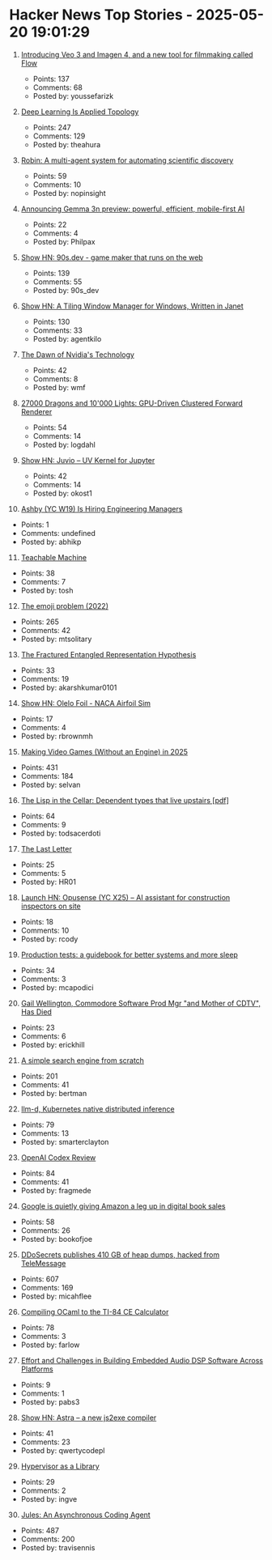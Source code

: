 # Hacker News Top Stories - 2025-05-20 19:01:29

1. [Introducing Veo 3 and Imagen 4, and a new tool for filmmaking called Flow](https://blog.google/technology/ai/generative-media-models-io-2025/)
   - Points: 137
   - Comments: 68
   - Posted by: youssefarizk

2. [Deep Learning Is Applied Topology](https://theahura.substack.com/p/deep-learning-is-applied-topology)
   - Points: 247
   - Comments: 129
   - Posted by: theahura

3. [Robin: A multi-agent system for automating scientific discovery](https://arxiv.org/abs/2505.13400)
   - Points: 59
   - Comments: 10
   - Posted by: nopinsight

4. [Announcing Gemma 3n preview: powerful, efficient, mobile-first AI](https://developers.googleblog.com/en/introducing-gemma-3n/)
   - Points: 22
   - Comments: 4
   - Posted by: Philpax

5. [Show HN: 90s.dev - game maker that runs on the web](https://90s.dev/blog/finally-releasing-90s-dev.html)
   - Points: 139
   - Comments: 55
   - Posted by: 90s_dev

6. [Show HN: A Tiling Window Manager for Windows, Written in Janet](https://agent-kilo.github.io/jwno/)
   - Points: 130
   - Comments: 33
   - Posted by: agentkilo

7. [The Dawn of Nvidia's Technology](https://blog.dshr.org/2025/05/the-dawn-of-nvidias-technology.html)
   - Points: 42
   - Comments: 8
   - Posted by: wmf

8. [27000 Dragons and 10'000 Lights: GPU-Driven Clustered Forward Renderer](https://logdahl.net/p/gpu-driven)
   - Points: 54
   - Comments: 14
   - Posted by: logdahl

9. [Show HN: Juvio – UV Kernel for Jupyter](https://github.com/OKUA1/juvio)
   - Points: 42
   - Comments: 14
   - Posted by: okost1

10. [Ashby (YC W19) Is Hiring Engineering Managers](https://www.ashbyhq.com/careers?utm_source=hn&ashby_jid=933570bc-a3d6-4fcc-991d-dc399c53a58a)
   - Points: 1
   - Comments: undefined
   - Posted by: abhikp

11. [Teachable Machine](https://teachablemachine.withgoogle.com/)
   - Points: 38
   - Comments: 7
   - Posted by: tosh

12. [The emoji problem (2022)](https://artofproblemsolving.com/community/c2532359h2760821_the_emoji_problem__part_i?srsltid=AfmBOor9TbMq_A7hGHSJGfoWaa2HNzducSYZu35d_LFlCSNLXpvt-pdS)
   - Points: 265
   - Comments: 42
   - Posted by: mtsolitary

13. [The Fractured Entangled Representation Hypothesis](https://github.com/akarshkumar0101/fer)
   - Points: 33
   - Comments: 19
   - Posted by: akarshkumar0101

14. [Show HN:  Olelo Foil - NACA Airfoil Sim](https://foil.olelohonua.com/)
   - Points: 17
   - Comments: 4
   - Posted by: rbrownmh

15. [Making Video Games (Without an Engine) in 2025](https://noelberry.ca/posts/making_games_in_2025/)
   - Points: 431
   - Comments: 184
   - Posted by: selvan

16. [The Lisp in the Cellar: Dependent types that live upstairs [pdf]](https://zenodo.org/records/15424968)
   - Points: 64
   - Comments: 9
   - Posted by: todsacerdoti

17. [The Last Letter](https://aeon.co/essays/how-the-last-letters-of-the-condemned-can-teach-us-how-to-live)
   - Points: 25
   - Comments: 5
   - Posted by: HR01

18. [Launch HN: Opusense (YC X25) – AI assistant for construction inspectors on site](undefined)
   - Points: 18
   - Comments: 10
   - Posted by: rcody

19. [Production tests: a guidebook for better systems and more sleep](https://martincapodici.com/2025/05/13/production-tests-a-guidebook-for-better-systems-and-more-sleep/)
   - Points: 34
   - Comments: 3
   - Posted by: mcapodici

20. [Gail Wellington, Commodore Software Prod Mgr "and Mother of CDTV", Has Died](https://www.legacy.com/us/obituaries/name/gail-wellington-obituary?id=58418580)
   - Points: 23
   - Comments: 6
   - Posted by: erickhill

21. [A simple search engine from scratch](https://bernsteinbear.com/blog/simple-search/)
   - Points: 201
   - Comments: 41
   - Posted by: bertman

22. [llm-d, Kubernetes native distributed inference](https://llm-d.ai/blog/llm-d-announce)
   - Points: 79
   - Comments: 13
   - Posted by: smarterclayton

23. [OpenAI Codex Review](https://zackproser.com/blog/openai-codex-review)
   - Points: 84
   - Comments: 41
   - Posted by: fragmede

24. [Google is quietly giving Amazon a leg up in digital book sales](https://www.washingtonpost.com/technology/2025/05/16/google-amazon-ebooks-apps/)
   - Points: 58
   - Comments: 26
   - Posted by: bookofjoe

25. [DDoSecrets publishes 410 GB of heap dumps, hacked from TeleMessage](https://micahflee.com/ddosecrets-publishes-410-gb-of-heap-dumps-hacked-from-telemessages-archive-server/)
   - Points: 607
   - Comments: 169
   - Posted by: micahflee

26. [Compiling OCaml to the TI-84 CE Calculator](https://farlow.dev/2025/05/17/ocaml-on-calculator)
   - Points: 78
   - Comments: 3
   - Posted by: farlow

27. [Effort and Challenges in Building Embedded Audio DSP Software Across Platforms](https://switchboard.audio/hub/building-embedded-audio-dsp/)
   - Points: 9
   - Comments: 1
   - Posted by: pabs3

28. [Show HN: Astra – a new js2exe compiler](https://github.com/astracompiler/cli)
   - Points: 41
   - Comments: 23
   - Posted by: qwertycodepl

29. [Hypervisor as a Library](https://seiya.me/blog/hypervisor-as-a-library)
   - Points: 29
   - Comments: 2
   - Posted by: ingve

30. [Jules: An Asynchronous Coding Agent](https://jules.google/)
   - Points: 487
   - Comments: 200
   - Posted by: travisennis

